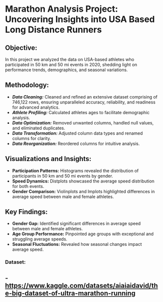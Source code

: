 # Marathon Analysis Project: Uncovering Insights into USA Based Long Distance Runners

## Objective:
In this project we analyzed the data on USA-based athletes who participated in 50 km and 50 mi events in 2020, shedding light on performance trends, demographics, and seasonal variations.

## Methodology:

- ***Data Cleaning:*** Cleaned and refined an extensive dataset comprising of 746,122 rows, ensuring unparalleled accuracy, reliability, and readiness for advanced analytics.
- ***Athlete Profiling:*** Calculated athletes ages to facilitate demographic analysis.
- ***Data Optimization:*** Removed unwanted columns, handled null values, and eliminated duplicates.
- ***Data Transformation:*** Adjusted column data types and renamed columns for clarity.
- ***Data Reorganization:*** Reordered columns for intuitive analysis.

## Visualizations and Insights:

- **Participation Patterns:** Histograms revealed the distribution of participants in 50 km and 50 mi events by gender.
- **Speed Dynamics:** Distplots showcased the average speed distribution for both events.
- **Gender Comparison:** Violinplots and lmplots highlighted differences in average speed between male and female athletes.

## Key Findings:

- **Gender Gap:** Identified significant differences in average speed between male and female athletes.
- **Age Group Performance:** Pinpointed age groups with exceptional and struggling average speeds.
- **Seasonal Fluctuations:** Revealed how seasonal changes impact average speed.

### Dataset:
## - https://www.kaggle.com/datasets/aiaiaidavid/the-big-dataset-of-ultra-marathon-running
